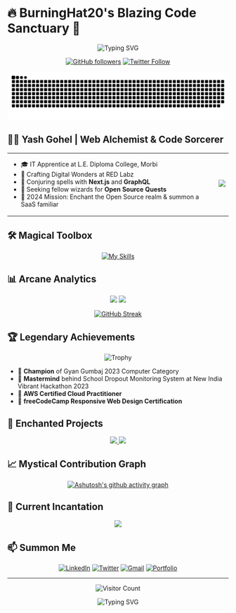 # 🔥 BurningHat20's Blazing Code Sanctuary 🚀

<div align="center">
  
  ![Typing SVG](https://readme-typing-svg.herokuapp.com?font=Fira+Code&size=32&duration=2800&pause=2000&color=A9FEF7&center=true&vCenter=true&width=940&lines=Welcome+to+the+Realm+of+Infinite+Possibilities!)

  [![GitHub followers](https://img.shields.io/github/followers/BurningHat20?style=social)](https://github.com/BurningHat20)
  [![Twitter Follow](https://img.shields.io/twitter/follow/BurningHat20?style=social)](https://twitter.com/BurningHat20)

  [<img src="https://raw.githubusercontent.com/BurningHat20/BurningHat20/output/snake.svg" alt="🐍 Snake Game" />](https://github.com/BurningHat20)

</div>

## 👨‍💻 Yash Gohel | Web Alchemist & Code Sorcerer

<table>
  <tr>
    <td>
      <ul>
        <li>🎓 IT Apprentice at L.E. Diploma College, Morbi</li>
        <li>💼 Crafting Digital Wonders at RED Labz</li>
        <li>🌱 Conjuring spells with <strong>Next.js</strong> and <strong>GraphQL</strong></li>
        <li>👯 Seeking fellow wizards for <strong>Open Source Quests</strong></li>
        <li>🎯 2024 Mission: Enchant the Open Source realm & summon a SaaS familiar</li>
      </ul>
    </td>
    <td>
      <img src="https://media.giphy.com/media/qgQUggAC3Pfv687qPC/giphy.gif" width="300" />
    </td>
  </tr>
</table>

## 🛠️ Magical Toolbox

<div align="center">

[![My Skills](https://skillicons.dev/icons?i=html,css,js,php,react,vite,nextjs,nodejs,express,mongodb,postgres,mysql,tailwind,aws,git,github,figma&theme=dark)](https://skillicons.dev)

</div>

<div align="center">



</div>

## 📊 Arcane Analytics

<div align="center">
  <img height="180em" src="https://github-readme-stats-eight-theta.vercel.app/api?username=BurningHat20&show_icons=true&theme=tokyonight&include_all_commits=true&count_private=true"/>
  <img height="180em" src="https://github-readme-stats-eight-theta.vercel.app/api/top-langs/?username=BurningHat20&layout=compact&langs_count=8&theme=tokyonight"/>
</div>

<div align="center">
  
  [![GitHub Streak](https://github-readme-streak-stats.herokuapp.com/?user=BurningHat20&theme=tokyonight)](https://git.io/streak-stats)

</div>

## 🏆 Legendary Achievements

<div align="center">
  
  ![Trophy](https://github-profile-trophy.vercel.app/?username=BurningHat20&theme=darkhub&no-frame=true&row=1&column=7)

</div>

- 🥇 **Champion** of Gyan Gumbaj 2023 Computer Category
- 🚀 **Mastermind** behind School Dropout Monitoring System at New India Vibrant Hackathon 2023
- 📜 **AWS Certified Cloud Practitioner**
- 🏅 **freeCodeCamp Responsive Web Design Certification**

## 🌟 Enchanted Projects

<div align="center">
  <a href="https://github.com/BurningHat20/Imagi-Sync">
    <img src="https://github-readme-stats.vercel.app/api/pin/?username=BurningHat20&repo=Imagi-Sync&theme=tokyonight" />
  </a>
  <a href="https://github.com/BurningHat20/SumUp">
    <img src="https://github-readme-stats.vercel.app/api/pin/?username=BurningHat20&repo=Global-Culture-Explorer&theme=tokyonight" />
  </a>
</div>

## 📈 Mystical Contribution Graph

<div align="center">
  
  [![Ashutosh's github activity graph](https://github-readme-activity-graph.vercel.app/graph?username=BurningHat20&theme=react-dark)](https://github.com/ashutosh00710/github-readme-activity-graph)

</div>

## 🎵 Current Incantation

<p align="center">
  <img
    src="https://spotify-github-profile.kittinanx.com/api/view?uid=31iu4lwtpu2r3vemf2vt66hdmr6e&cover_image=true&theme=novatorem&show_offline=false&background_color=121212&interchange=false&bar_color=53b14f&bar_color_cover=false"
    width="400"
  />
</p>

## 📫 Summon Me

<div align="center">
  
  [![LinkedIn](https://img.shields.io/badge/LinkedIn-0077B5?style=for-the-badge&logo=linkedin&logoColor=white)](https://linkedin.com/in/yash-gohel)
  [![Twitter](https://img.shields.io/badge/Twitter-1DA1F2?style=for-the-badge&logo=twitter&logoColor=white)](https://twitter.com/BurningHat20)
  [![Gmail](https://img.shields.io/badge/Gmail-D14836?style=for-the-badge&logo=gmail&logoColor=white)](mailto:yashgohel395@gmail.com)
  [![Portfolio](https://img.shields.io/badge/Portfolio-FF5722?style=for-the-badge&logo=todoist&logoColor=white)](https://your-portfolio-url.com)

</div>

---

<div align="center">
  
  ![Visitor Count](https://profile-counter.glitch.me/BurningHat20/count.svg)

  ![Typing SVG](https://readme-typing-svg.herokuapp.com?font=Fira+Code&size=24&duration=2800&pause=2000&color=A9FEF7&center=true&vCenter=true&width=940&lines=Thanks+for+visiting!+Let's+forge+digital+legends+together!)

</div>

